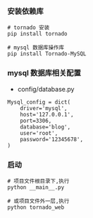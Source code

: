 ### 安装依赖库

```
# tornado 安装
pip install tornado

# mysql 数据库操作库
pip install Tornado-MySQL
```

### mysql 数据库相关配置
- config/database.py

```
Mysql_config = dict(
    driver='mysql',
    host='127.0.0.1',
    port=3306,
    database='blog',
    user='root',
    password='12345678',
)
```

### 启动

```
# 项目文件根目录下,执行
python __main__.py

# 或项目文件外一层,执行
python tornado_web
```